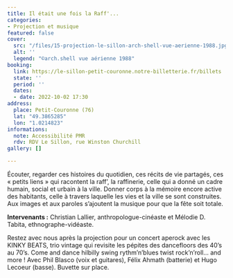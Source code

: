 ```yaml
---
title: Il était une fois la Raff'...
categories:
- Projection et musique
featured: false
cover:
  src: "/files/15-projection-le-sillon-arch-shell-vue-aerienne-1988.jpg"
  alt: ''
  legend: "©arch.shell vue aérienne 1988"
booking:
  link: https://le-sillon-petit-couronne.notre-billetterie.fr/billets
  state: ''
  period: ''
  dates:
  - date: 2022-10-02 17:30
address:
  place: Petit-Couronne (76)
  lat: "49.3865285"
  lon: "1.0214823"
informations:
  note: Accessibilité PMR
  rdv: RDV Le Sillon, rue Winston Churchill
gallery: []

---
```

Écouter, regarder ces histoires du quotidien, ces récits de vie partagés, ces « petits liens » qui racontent la raff’, la raffinerie, celle qui a donné un cadre humain, social et urbain à la ville. Donner corps à la mémoire encore active des habitants, celle à travers laquelle les vies et la ville se sont construites. Aux images et aux paroles s’ajoutent la musique pour que la fête soit totale.

**Intervenants :** Christian Lallier, anthropologue-cinéaste et Mélodie D. Tabita, ethnographe-vidéaste.

Restez avec nous après la projection pour un concert aperock avec les KINKY BEATS, trio vintage qui revisite les pépites des dancefloors des 40’s au 70’s. Come and dance hilbilly swing rythm’n’blues twist rock’n’roll… and more ! Avec Phil Blasco (voix et guitares), Félix Ahmath (batterie) et Hugo Lecoeur (basse). Buvette sur place.